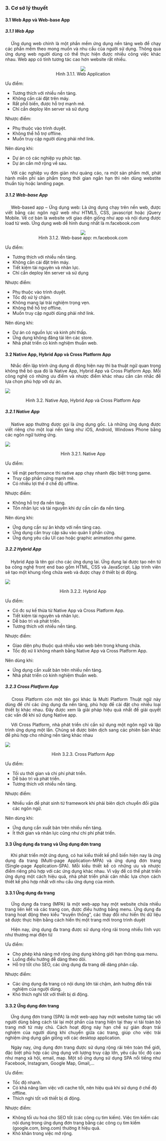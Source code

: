 ### **3. Cơ sở lý thuyết**

#### 3.1 Web App và Web-base App

##### 3.1.1 Web App

<p style='text-align: justify;'>
&emsp;
Ứng dụng web chính là một phần mềm ứng dụng nền tảng web 
để chạy các phần mềm theo mong muốn và nhu cầu của người sử dụng. 
Thông qua ứng dụng web người dùng có thể thực hiện được nhiều công việc khác nhau.
Web app có tính tương tác cao hơn website rất nhiều.
</p>

<center>
  <img src="/report/src/chapter_3_theory/img/wa.png">
</center>

<center> Hình 3.1.1. Web Application </center>

Ưu điểm:

- Tương thích với nhiều nền tảng.
- Không cần cài đặt trên máy.
- Rất phổ biến, được hỗ trợ mạnh mẽ.
- Chỉ cần deploy lên server và sử dụng

Nhược điểm:

- Phụ thuộc vào trình duyệt.
- Không thể hỗ trợ offline.
- Muốn truy cập người dùng phải nhớ link.

Nên dùng khi:

- Dự án có các nghiệp vụ phức tạp.
- Dự án cần mở rộng về sau.

<p style='text-align: justify;'>
&emsp;
Với các nghiệp vụ đơn giản như quảng cáo, ra một sản phẩm mới, phát hành miễn phí sản phẩm trong thời gian ngắn hạn
thì nên dùng webstite thuần túy hoặc landing page.
</p>

<div style="page-break-after: always;"></div>

##### 3.1.2 Web-base App

<p style='text-align: justify;'>
&emsp;
Web-based app – Ứng dụng web: Là ứng dụng chạy trên nền web, 
được viết bằng các ngôn ngữ web như HTML5, CSS, javascript hoặc jQuery Mobile. 
Về cơ bản là website với giao diện giống như app và nội dung được load từ web. 
Ứng dụng web dễ hình dung nhất là m.facebook.com
</p>

<center>
  <img src="/report/src/chapter_3_theory/img/mfb.jpg">
</center>

<center> Hình 3.1.2. Web-base app: m.facebook.com </center>

Ưu điểm:

- Tương thích với nhiều nền tảng.
- Không cần cài đặt trên máy.
- Tiết kiệm tài nguyên và nhân lực.
- Chỉ cần deploy lên server và sử dụng

Nhược điểm:

- Phụ thuộc vào trình duyệt.
- Tốc độ xử lý chậm.
- Không mang lại trải nghiệm trọng vẹn.
- Không thể hỗ trợ offline.
- Muốn truy cập người dùng phải nhớ link.

Nên dùng khi:

- Dự án có nguồn lực và kinh phí thấp.
- Ứng dụng không đăng tải lên các store.
- Nhà phát triển có kinh nghiệm thuần web.

<div style="page-break-after: always;"></div>

#### 3.2 Native App, Hybrid App và Cross Platform App

<p style='text-align: justify;'>
&emsp;
Nhắc đến lập trình ứng dụng di động hiện nay thì ba thuật ngữ quan trọng không thể bỏ qua đó là Native App, Hybrid App và Cross Platform App.
Mỗi công nghệ có những ưu điểm và nhược điểm khác nhau cần cân nhắc để lựa chọn phù hợp với dự án.
</p>

![](../chapter_3_theory/img/na-h-cp.jpg)

<center> Hình 3.2. Native App, Hybrid App và Cross Platform App</center>

<div style="page-break-after: always;"></div>

##### 3.2.1 Native App

<p style='text-align: justify;'>
&emsp;
Native app thường được gọi là ứng dụng gốc. 
Là những ứng dụng được viết riêng cho một loại nền tảng như iOS, Android, Windows Phone bằng các ngôn ngữ tương ứng.
</p>

![](../chapter_3_theory/img/na.jpg)

<center> Hình 3.2.1. Native App </center>

Ưu điểm:

- Về mặt performance thì native app chạy nhanh đặc biệt trong game.
- Truy cập phần cứng mạnh mẽ.
- Có nhiều lợi thế ở chế độ offline.

Nhược điểm:

- Không hỗ trợ đa nền tảng.
- Tốn nhân lực và tài nguyên khi dự cần cần đa nền tảng.

Nên dùng khi:

- Ứng dụng cần sự ăn khớp với nền tảng cao.
- Ứng dụng cần truy cập sâu vào quản lí phần cứng.
- Ứng dụng yêu cầu UI cao hoặc graphic animation như game.

<div style="page-break-after: always;"></div>

##### 3.2.2 Hybrid App

<p style='text-align: justify;'>
&emsp;
Hybrid App là tên gọi cho các ứng dụng lai. 
Ứng dụng lai được tạo nên từ ba công nghệ front end bao gồm HTML, CSS và JavaScript.
Lập trình viên sẽ tạo một khung rỗng chứa web và được chạy ở thiết bị di động.
</p>

![](../chapter_3_theory/img/hebrid.jpg)

<center> Hình 3.2.2. Hybrid App </center>

Ưu điểm:

- Có đc sự kế thừa từ Native App và Cross Platform App.
- Tiết kiệm tài nguyên và nhân lực.
- Dễ bảo trì và phát triển.
- Tương thích với nhiều nền tảng.

Nhược điểm:

- Giao diện phụ thuộc quá nhiều vào web bên trong khung chứa.
- Tốc độ xử lí không nhanh bằng Native App và Cross Platform App.

Nên dùng khi:

- Ứng dụng cần xuất bản trên nhiều nền tảng.
- Nhà phát triển có kinh nghiệm thuần web.

<div style="page-break-after: always;"></div>

##### 3.2.3 Cross Platform App

<p style='text-align: justify;'>
&emsp;
Cross Platform còn một tên gọi khác là Multi Platform
Thuật ngữ này dùng để chỉ các ứng dụng đa nền tảng, phù hợp để cài đặt cho nhiều loại thiết bị khác nhau. 
Đây được xem là giải pháp hiệu quả nhất để giải quyết các vấn đề khi sử dụng Native app.
</p>

<p style='text-align: justify;'>
&emsp;
Với Cross Platform, nhà phát triển chỉ cần sử dụng một ngôn ngữ và lập trình ứng dụng một lần. 
Chúng sẽ được biên dịch sang các phiên bản khác để phù hợp cho những nền tảng khác nhau
</p>

![](../chapter_3_theory/img/cp.jpg)

<center> Hình 3.2.3. Cross Platform App </center>

Ưu điểm:

- Tối ưu thời gian và chi phí phát triển.
- Dễ bảo trì và phát triển.
- Tương thích với nhiều nền tảng.

Nhược điểm:

- Nhiều vấn đề phát sinh từ framework khi phải biên dịch chuyển đổi giữa các ngôn ngữ.

Nên dùng khi:

- Ứng dụng cần xuất bản trên nhiều nền tảng.
- Ít thời gian và nhân lực cũng như chi phí phát triển.

<div style="page-break-after: always;"></div>

#### 3.3 Ứng dụng đa trang và Ứng dụng đơn trang

<p style='text-align: justify;'>
&emsp;
Khi phát triển một ứng dụng, có hai kiểu thiết kế phổ biến hiện nay là 
ứng dụng đa trang (Multi-page Application-MPA) và ứng dụng đơn trang (Single-page Application-SPA). 
Mỗi kiểu thiết kế có những ưu và nhược điểm riêng phù hợp với các ứng dụng khác nhau. 
Vì vậy để có thể phát triển ứng dụng một cách hiệu quả, nhà phát triển phải cân
nhắc lựa chọn cách thiết kế phù hợp nhất với nhu cầu ứng dụng của mình.
</p>

#### 3.3.1 Ứng dụng đa trang

<p style='text-align: justify;'>
&emsp;
Ứng dụng đa trang (MPA) là một web-app hay một website chứa nhiều trang liên kết và các trang con, được điều hướng bằng menu. 
Ứng dụng đa trang hoạt động theo kiểu "truyền thống", các thay đổi như hiển thị dữ liệu sẽ được thực hiện bằng cách hiển thị một trang mới trong trình duyệt
</p>

<p style='text-align: justify;'>
&emsp;
 Hiện nay, ứng dụng đa trang được sử dụng rộng rãi trong nhiều lĩnh vực như thương mại điện tử
</p>

Ưu điểm:

- Cho phép khả năng mở rộng ứng dụng không giới hạn thông qua menu.
- Luồng điều hướng dễ dàng theo dõi.
- Hỗ trợ tốt cho SEO, các ứng dụng đa trang dễ dàng phân cấp.

Nhược điểm:

- Các ứng dụng đa trang có nội dung lớn tải chậm, ảnh hưởng đến trải nghiệm của người dùng.
- Khó thích nghi tốt với thiết bị di động.

#### 3.3.2 Ứng dụng đơn trang

<p style='text-align: justify;'>
&emsp;
Ứng dụng đơn trang (SPA) là một web-app hay một website tương tác với người dùng bằng cách tải lại một phần của trang hiện tại thay vì tải toàn bộ trang mới từ máy chủ. Cách hoạt động này hạn chế sự gián đoạn trải nghiệm của người dùng khi chuyển giữa các trang, giúp cho việc trải nghiệm ứng dụng gần giống với các desktop application.
</p>

<p style='text-align: justify;'>
&emsp;
Ngày nay, ứng dụng đơn trang được sử dụng rộng rãi trên toàn thế giới, đặc biệt phù hợp các ứng dụng với lượng truy cập lớn, yêu cầu tốc độ cao như mạng xã hội, email, map. Một số ứng dụng sử dụng SPA nổi tiếng như Facebook, Instagram, Google Map, Gmail,...
</p>

Ưu điểm:

- Tốc độ nhanh.
- Có khả năng làm việc với cache tốt, nên hiệu quả khi sử dụng ở chế độ offline.
- Thích nghi tốt với thiết bị di động.

Nhược điểm:

- Không tối ưu hoá cho SEO tốt (các công cụ tìm kiếm). Việc tìm kiếm các nội dung trong ứng dụng đơn trang bằng các công cụ tìm kiếm (google.com, bing.com) thường ít hiệu quả.
- Khó khăn trong việc mở rộng.

<div style="page-break-after: always;"></div>


